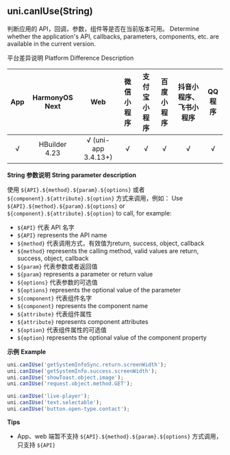 ## uni.canIUse(String)
判断应用的 API，回调，参数，组件等是否在当前版本可用。
Determine whether the application's API, callbacks, parameters, components, etc. are available in the current version.

平台差异说明
Platform Difference Description

|App|HarmonyOS Next|Web|微信小程序|支付宝小程序|百度小程序|抖音小程序、飞书小程序|QQ程序|
|:-:|:-:|:-:|:-:|:-:|:-:|:-:|:-:|
|√|HBuilder 4.23|√ (uni-app 3.4.13+)|√|√|√|√|√|

**String 参数说明**
**String parameter description**

使用 ``${API}.${method}.${param}.${options}`` 或者 ``${component}.${attribute}.${option}`` 方式来调用，例如：
Use ``${API}.${method}.${param}.${options}`` or ``${component}.${attribute}.${option}`` to call, for example:

- ``${API}`` 代表 API 名字
- ``${API}`` represents the API name
- ``${method}`` 代表调用方式，有效值为return, success, object, callback
- ``${method}`` represents the calling method, valid values are return, success, object, callback
- ``${param}`` 代表参数或者返回值
- ``${param}`` represents a parameter or return value
- ``${options}`` 代表参数的可选值
- ``${options}`` represents the optional value of the parameter
- ``${component}`` 代表组件名字
- ``${component}`` represents the component name
- ``${attribute}`` 代表组件属性
- ``${attribute}`` represents component attributes
- ``${option}`` 代表组件属性的可选值
- ``${option}`` represents the optional value of the component property

**示例**
**Example**

```javascript
uni.canIUse('getSystemInfoSync.return.screenWidth');
uni.canIUse('getSystemInfo.success.screenWidth');
uni.canIUse('showToast.object.image');
uni.canIUse('request.object.method.GET');

uni.canIUse('live-player');
uni.canIUse('text.selectable');
uni.canIUse('button.open-type.contact');
```

**Tips**
- App、web 端暂不支持 ``${API}.${method}.${param}.${options}`` 方式调用，只支持 ``${API}``
